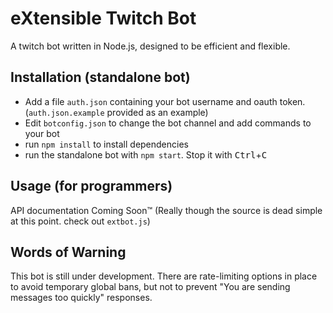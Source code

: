 # eXtensible Twitch Bot

A twitch bot written in Node.js, designed to be efficient and flexible.

## Installation (standalone bot)
* Add a file `auth.json` containing your bot username and oauth token.
  (`auth.json.example` provided as an example)
* Edit `botconfig.json` to change the bot channel and add commands to your bot
* run `npm install` to install dependencies
* run the standalone bot with `npm start`. Stop it with
<kbd>Ctrl</kbd>+<kbd>C</kbd>

## Usage (for programmers)
API documentation Coming Soon&trade;
(Really though the source is dead simple at this point. check out `extbot.js`)

## Words of Warning
This bot is still under development. There are rate-limiting options in place to
avoid temporary global bans, but not to prevent "You are sending messages too
quickly" responses.
